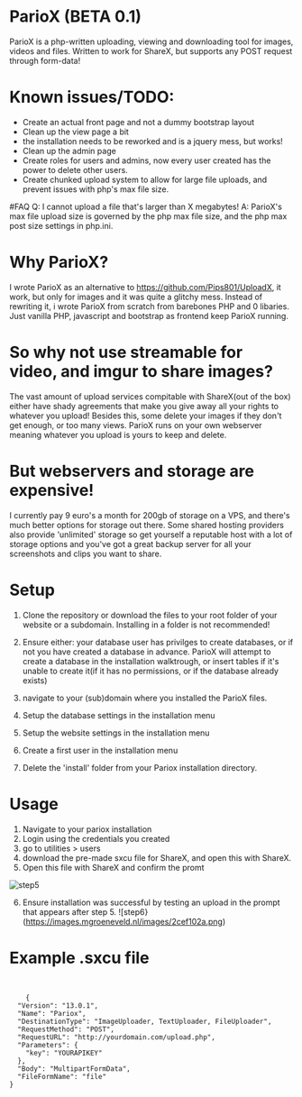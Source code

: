# ParioX (BETA 0.1)
ParioX is a php-written uploading, viewing and downloading tool for images, videos and files. Written to work for ShareX, but supports any POST request through form-data!

# Known issues/TODO:
- Create an actual front page and not a dummy bootstrap layout
- Clean up the view page a bit
- the installation needs to be reworked and is a jquery mess, but works!
- Clean up the admin page
- Create roles for users and admins, now every user created has the power to delete other users.
- Create chunked upload system to allow for large file uploads, and prevent issues with php's max file size.

#FAQ 
Q: I cannot upload a file that's larger than X megabytes!
A: ParioX's max file upload size is governed by the php max file size, and the php max post size settings in php.ini. 
# Why ParioX?
I wrote ParioX as an alternative to https://github.com/Pips801/UploadX, it work, but only for images and it was quite a glitchy mess. Instead of rewriting it, i wrote ParioX from scratch from barebones PHP and 0 libaries. Just vanilla PHP, javascript and bootstrap as frontend keep ParioX running.

# So why not use streamable for video, and imgur to share images?
The vast amount of upload services compitable with ShareX(out of the box) either have shady agreements that make you give away all your rights to whatever you upload! Besides this, some delete your images if they don't get enough, or too many views. ParioX runs on your own webserver meaning whatever you upload is yours to keep and delete.

# But webservers and storage are expensive!
I currently pay 9 euro's a month for 200gb of storage on a VPS, and there's much better options for storage out there. Some shared hosting providers also provide 'unlimited' storage so get yourself a reputable host with a lot of storage options and you've got a great backup server for all your screenshots and clips you want to share.


# Setup 
1. Clone the repository or download the files to your root folder of your website or a subdomain. Installing in a folder is not recommended!

2. Ensure either: your database user has privilges to create databases, or if not you have created a database in advance. ParioX will attempt to create a database in the installation walktrough, or insert tables if it's unable to create it(if it has no permissions, or if the database already exists)

3. navigate to your (sub)domain where you installed the ParioX files.

4. Setup the database settings in the installation menu
5. Setup the website settings in the installation menu
6. Create a first user in the installation menu
7. Delete the 'install' folder from your Pariox installation directory.

# Usage
1. Navigate to your pariox installation
2. Login using the credentials you created
3. go to utilities > users
4. download the pre-made sxcu file for ShareX, and open this with ShareX.
5. Open this file with ShareX and confirm the promt

![step5](https://images.mgroeneveld.nl/images/6495d096.png)

6. Ensure installation was successful by testing an upload in the prompt that appears after step 5.
![step6}(https://images.mgroeneveld.nl/images/2cef102a.png)
# Example .sxcu file
```


    {
  "Version": "13.0.1",
  "Name": "Pariox",
  "DestinationType": "ImageUploader, TextUploader, FileUploader",
  "RequestMethod": "POST",
  "RequestURL": "http://yourdomain.com/upload.php",
  "Parameters": {
    "key": "YOURAPIKEY"
  },
  "Body": "MultipartFormData",
  "FileFormName": "file"
}
    
    

```
